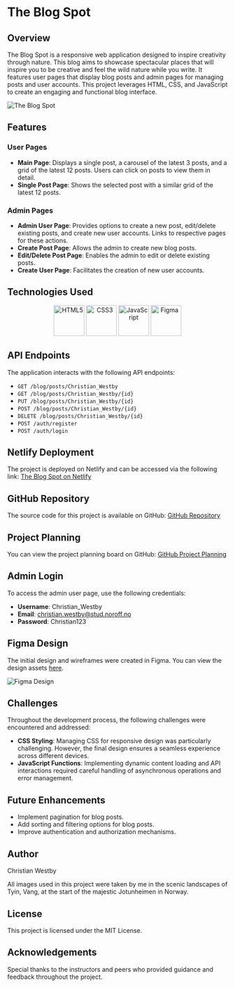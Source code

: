 # The Blog Spot

## Overview
The Blog Spot is a responsive web application designed to inspire creativity through nature. This blog aims to showcase spectacular places that will inspire you to be creative and feel the wild nature while you write. It features user pages that display blog posts and admin pages for managing posts and user accounts. This project leverages HTML, CSS, and JavaScript to create an engaging and functional blog interface.

![The Blog Spot](https://i.ibb.co/f4LWrKn/image.png)

## Features

### User Pages
- **Main Page**: Displays a single post, a carousel of the latest 3 posts, and a grid of the latest 12 posts. Users can click on posts to view them in detail.
- **Single Post Page**: Shows the selected post with a similar grid of the latest 12 posts.

### Admin Pages
- **Admin User Page**: Provides options to create a new post, edit/delete existing posts, and create new user accounts. Links to respective pages for these actions.
- **Create Post Page**: Allows the admin to create new blog posts.
- **Edit/Delete Post Page**: Enables the admin to edit or delete existing posts.
- **Create User Page**: Facilitates the creation of new user accounts.

## Technologies Used
<p align="center">
  <img src="https://upload.wikimedia.org/wikipedia/commons/6/61/HTML5_logo_and_wordmark.svg" alt="HTML5" width="70" height="70">
  <img src="https://upload.wikimedia.org/wikipedia/commons/d/d5/CSS3_logo_and_wordmark.svg" alt="CSS3" width="70" height="70">
  <img src="https://upload.wikimedia.org/wikipedia/commons/6/6a/JavaScript-logo.png" alt="JavaScript" width="70" height="70">
  <img src="https://upload.wikimedia.org/wikipedia/commons/3/33/Figma-logo.svg" alt="Figma" width="70" height="70">
</p>

## API Endpoints
The application interacts with the following API endpoints:
- `GET /blog/posts/Christian_Westby`
- `GET /blog/posts/Christian_Westby/{id}`
- `PUT /blog/posts/Christian_Westby/{id}`
- `POST /blog/posts/Christian_Westby/{id}`
- `DELETE /blog/posts/Christian_Westby/{id}`
- `POST /auth/register`
- `POST /auth/login`

## Netlify Deployment
The project is deployed on Netlify and can be accessed via the following link:
[The Blog Spot on Netlify](https://theblogspot.netlify.app/)

## GitHub Repository
The source code for this project is available on GitHub:
[GitHub Repository](https://github.com/ChristianWestby/ChristianWestbyFED1ExamBlog)

## Project Planning
You can view the project planning board on GitHub:
[GitHub Project Planning](https://github.com/ChristianWestby/ChristianWestbyFED1ExamBlog/issues)

## Admin Login
To access the admin user page, use the following credentials:
- **Username**: Christian_Westby
- **Email**: christian.westby@stud.noroff.no
- **Password**: Christian123

## Figma Design
The initial design and wireframes were created in Figma. You can view the design assets [here](https://www.figma.com/design/nokVKqnaheXrSlNyUNbcW2/Untitled?node-id=0-1&t=FAmNzNKQLMCqjEfR-0).

![Figma Design](https://i.ibb.co/zFg03t1/image.png)

## Challenges
Throughout the development process, the following challenges were encountered and addressed:
- **CSS Styling**: Managing CSS for responsive design was particularly challenging. However, the final design ensures a seamless experience across different devices.
- **JavaScript Functions**: Implementing dynamic content loading and API interactions required careful handling of asynchronous operations and error management.

## Future Enhancements
- Implement pagination for blog posts.
- Add sorting and filtering options for blog posts.
- Improve authentication and authorization mechanisms.

## Author
Christian Westby

All images used in this project were taken by me in the scenic landscapes of Tyin, Vang, at the start of the majestic Jotunheimen in Norway.

## License
This project is licensed under the MIT License.

## Acknowledgements
Special thanks to the instructors and peers who provided guidance and feedback throughout the project.
